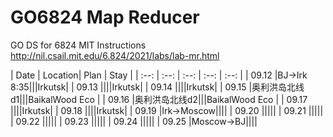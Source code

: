# GO6824 Map Reducer
GO DS for 6824 MIT 
Instructions
http://nil.csail.mit.edu/6.824/2021/labs/lab-mr.html

| Date | Location| Plan | Stay |
| :--: | :--: | :--: | :--: | :--: | 
| 09.12 |BJ->Irk 8:35|||Irkutsk|
| 09.13 ||||Irkutsk|
| 09.14 ||||Irkutsk|
| 09.15 |奥利洪岛北线d1|||BaikalWood Eco |
| 09.16 |奥利洪岛北线d2|||BaikalWood Eco |
| 09.17 ||||Irkutsk|
| 09.18 ||||Irkutsk|
| 09.19 |Irk->Moscow||||
| 09.20 |||||
| 09.21 |||||
| 09.22 |||||
| 09.23 |||||
| 09.24 |||||
| 09.25 |Moscow->BJ||||

